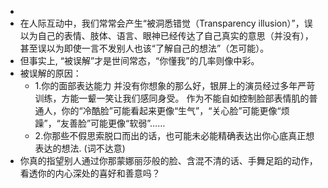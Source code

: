 -
- 在人际互动中，我们常常会产生“被洞悉错觉（Transparency illusion）”，误以为自己的表情、肢体、语言、眼神已经传达了自己真实的意思（并没有），甚至误以为即使一言不发别人也该“了解自己的想法”（怎可能）。
- 但事实上, “被误解”才是世间常态，“你懂我”的几率则像中彩。
- 被误解的原因：
	- 1.你的面部表达能力 并没有你想象的那么好，银屏上的演员经过多年严苛训练，方能一颦一笑让我们感同身受。 作为不能自如控制脸部表情肌的普通人，你的“冷酷脸”可能看起来更像“生气”，“关心脸”可能更像“烦躁”，“友善脸”可能更像“软弱”……
	- 2.你那些不假思索脱口而出的话，也可能未必能精确表达出你心底真正想表达的想法. (词不达意)
- 你真的指望别人通过你那蒙娜丽莎般的脸、含混不清的话、手舞足蹈的动作，看透你的内心深处的喜好和善意吗？